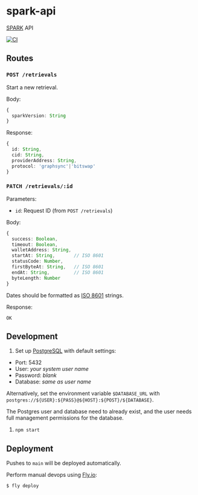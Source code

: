 # spark-api
[SPARK](https://github.com/filecoin-station/spark) API

[![CI](https://github.com/filecoin-station/spark-api/actions/workflows/ci.yml/badge.svg)](https://github.com/filecoin-station/spark-api/actions/workflows/ci.yml)

## Routes

### `POST /retrievals`

Start a new retrieval.

Body:

```typescript
{
  sparkVersion: String
}
```

Response:

```typescript
{
  id: String,
  cid: String,
  providerAddress: String,
  protocol: 'graphsync'|'bitswap'
}
```

### `PATCH /retrievals/:id`

Parameters:
- `id`: Request ID (from `POST /retrievals`)

Body:

```typescript
{
  success: Boolean,
  timeout: Boolean,
  walletAddress: String,
  startAt: String,       // ISO 8601
  statusCode: Number,
  firstByteAt: String,   // ISO 8601
  endAt: String,         // ISO 8601
  byteLength: Number
}
```

Dates should be formatted as [ISO 8601](https://tc39.es/ecma262/#sec-date-time-string-format)
strings.

Response:

```
OK
```

## Development

1. Set up [PostgreSQL](https://www.postgresql.org/) with default settings:
  - Port: 5432
  - User: _your system user name_
  - Password: _blank_
  - Database: _same as user name_
  
   Alternatively, set the environment variable `$DATABASE_URL` with
   `postgres://${USER}:${PASS}@${HOST}:${POST}/${DATABASE}`. 
   
   The Postgres user and database need to already exist, and the user 
   needs full management permissions for the database.
1. `npm start`

## Deployment

Pushes to `main` will be deployed automatically.

Perform manual devops using [Fly.io](https://fly.io):

```bash
$ fly deploy
```
